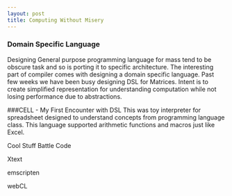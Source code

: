 ```yaml
---
layout: post
title: Computing Without Misery
---
```


### Domain Specific Language
Designing General purpose programming language for mass tend to be obscure task and so is porting it to specific architecture. The interesting part of 
compiler comes with designing a domain specific language.
Past few weeks we have been busy designing DSL for Matrices. Intent is to create simplified representation for understanding computation while not losing
performance due to abstractions.

		
###CELL - My First Encounter with DSL 
This was toy interpreter for spreadsheet designed to understand concepts from programming language class.
This language supported arithmetic functions and macros just like Excel.

Cool Stuff
 Battle Code	

 Xtext

 emscripten

 webCL
    
